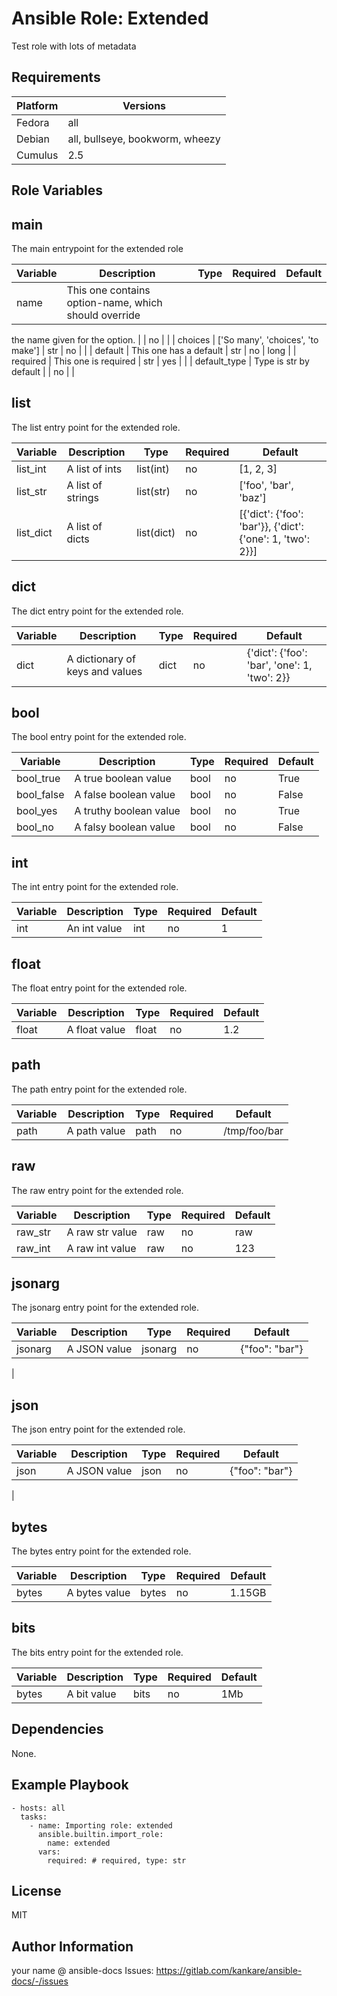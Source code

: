 <!-- BEGIN_ANSIBLE_DOCS -->
Ansible Role: Extended
=========

Test role with lots of metadata

Requirements
------------

| Platform | Versions |
| -------- | -------- |
| Fedora | all |
| Debian | all, bullseye, bookworm, wheezy |
| Cumulus | 2.5 |

Role Variables
--------------

## main

The main entrypoint for the extended role

| Variable | Description | Type | Required | Default |
| -------- | ----------- | ---- | -------- | ------- |
| name | This one contains option-name, which should override
the name given for the option.
 |  | no |  |
| choices | ['So many', 'choices', 'to make'] | str | no |  |
| default | This one has a default | str | no | long |
| required | This one is required | str | yes |  |
| default_type | Type is str by default |  | no |  |

## list

The list entry point for the extended role.

| Variable | Description | Type | Required | Default |
| -------- | ----------- | ---- | -------- | ------- |
| list_int | A list of ints | list(int) | no | [1, 2, 3] |
| list_str | A list of strings | list(str) | no | ['foo', 'bar', 'baz'] |
| list_dict | A list of dicts | list(dict) | no | [{'dict': {'foo': 'bar'}}, {'dict': {'one': 1, 'two': 2}}] |

## dict

The dict entry point for the extended role.

| Variable | Description | Type | Required | Default |
| -------- | ----------- | ---- | -------- | ------- |
| dict | A dictionary of keys and values | dict | no | {'dict': {'foo': 'bar', 'one': 1, 'two': 2}} |

## bool

The bool entry point for the extended role.

| Variable | Description | Type | Required | Default |
| -------- | ----------- | ---- | -------- | ------- |
| bool_true | A true boolean value | bool | no | True |
| bool_false | A false boolean value | bool | no | False |
| bool_yes | A truthy boolean value | bool | no | True |
| bool_no | A falsy boolean value | bool | no | False |

## int

The int entry point for the extended role.

| Variable | Description | Type | Required | Default |
| -------- | ----------- | ---- | -------- | ------- |
| int | An int value | int | no | 1 |

## float

The float entry point for the extended role.

| Variable | Description | Type | Required | Default |
| -------- | ----------- | ---- | -------- | ------- |
| float | A float value | float | no | 1.2 |

## path

The path entry point for the extended role.

| Variable | Description | Type | Required | Default |
| -------- | ----------- | ---- | -------- | ------- |
| path | A path value | path | no | /tmp/foo/bar |

## raw

The raw entry point for the extended role.

| Variable | Description | Type | Required | Default |
| -------- | ----------- | ---- | -------- | ------- |
| raw_str | A raw str value | raw | no | raw |
| raw_int | A raw int value | raw | no | 123 |

## jsonarg

The jsonarg entry point for the extended role.

| Variable | Description | Type | Required | Default |
| -------- | ----------- | ---- | -------- | ------- |
| jsonarg | A JSON value | jsonarg | no | {"foo": "bar"}
 |

## json

The json entry point for the extended role.

| Variable | Description | Type | Required | Default |
| -------- | ----------- | ---- | -------- | ------- |
| json | A JSON value | json | no | {"foo": "bar"}
 |

## bytes

The bytes entry point for the extended role.

| Variable | Description | Type | Required | Default |
| -------- | ----------- | ---- | -------- | ------- |
| bytes | A bytes value | bytes | no | 1.15GB |

## bits

The bits entry point for the extended role.

| Variable | Description | Type | Required | Default |
| -------- | ----------- | ---- | -------- | ------- |
| bytes | A bit value | bits | no | 1Mb |


Dependencies
------------

None.

Example Playbook
----------------

```
- hosts: all
  tasks:
    - name: Importing role: extended
      ansible.builtin.import_role:
        name: extended
      vars:
        required: # required, type: str
```

License
-------

MIT

Author Information
------------------

your name @ ansible-docs
Issues: https://gitlab.com/kankare/ansible-docs/-/issues
<!-- END_ANSIBLE_DOCS -->
